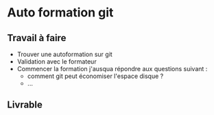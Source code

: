 # Auto formation git
## Travail à faire

- Trouver une autoformation sur git 
- Validation avec le formateur 
- Commencer la formation j'ausqua répondre aux questions suivant : 
  - comment git peut économiser l'espace disque ?
  - ...

## Livrable
